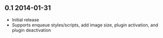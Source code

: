 0.1 2014-01-31
--------------
* Initial release
* Supports enqueue styles/scripts, add image size, plugin activation, and plugin deactivation